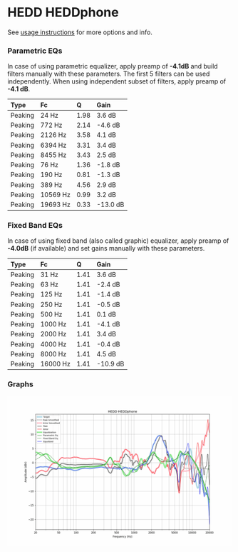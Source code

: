 # HEDD HEDDphone
See [usage instructions](https://github.com/jaakkopasanen/AutoEq#usage) for more options and info.

### Parametric EQs
In case of using parametric equalizer, apply preamp of **-4.1dB** and build filters manually
with these parameters. The first 5 filters can be used independently.
When using independent subset of filters, apply preamp of **-4.1 dB**.

| Type    | Fc       |    Q | Gain     |
|:--------|:---------|:-----|:---------|
| Peaking | 24 Hz    | 1.98 | 3.6 dB   |
| Peaking | 772 Hz   | 2.14 | -4.6 dB  |
| Peaking | 2126 Hz  | 3.58 | 4.1 dB   |
| Peaking | 6394 Hz  | 3.31 | 3.4 dB   |
| Peaking | 8455 Hz  | 3.43 | 2.5 dB   |
| Peaking | 76 Hz    | 1.36 | -1.8 dB  |
| Peaking | 190 Hz   | 0.81 | -1.3 dB  |
| Peaking | 389 Hz   | 4.56 | 2.9 dB   |
| Peaking | 10569 Hz | 0.99 | 3.2 dB   |
| Peaking | 19693 Hz | 0.33 | -13.0 dB |

### Fixed Band EQs
In case of using fixed band (also called graphic) equalizer, apply preamp of **-4.0dB**
(if available) and set gains manually with these parameters.

| Type    | Fc       |    Q | Gain     |
|:--------|:---------|:-----|:---------|
| Peaking | 31 Hz    | 1.41 | 3.6 dB   |
| Peaking | 63 Hz    | 1.41 | -2.4 dB  |
| Peaking | 125 Hz   | 1.41 | -1.4 dB  |
| Peaking | 250 Hz   | 1.41 | -0.5 dB  |
| Peaking | 500 Hz   | 1.41 | 0.1 dB   |
| Peaking | 1000 Hz  | 1.41 | -4.1 dB  |
| Peaking | 2000 Hz  | 1.41 | 3.4 dB   |
| Peaking | 4000 Hz  | 1.41 | -0.4 dB  |
| Peaking | 8000 Hz  | 1.41 | 4.5 dB   |
| Peaking | 16000 Hz | 1.41 | -10.9 dB |

### Graphs
![](./HEDD%20HEDDphone.png)